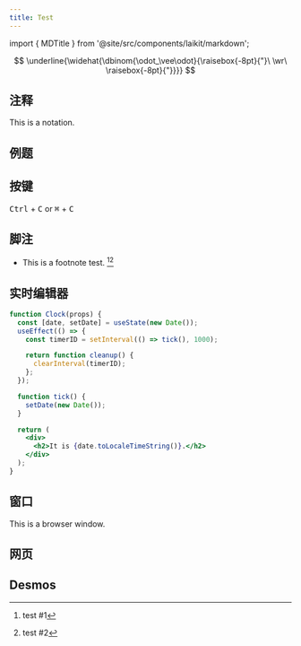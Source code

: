 ```yaml
---
title: Test
---
```


import { MDTitle } from '@site/src/components/laikit/markdown';

<MDTitle title="Test" description="Tests for new website features" />

$$
\underline{\widehat{\dbinom{\odot_\vee\odot}{\raisebox{-8pt}{"}\ \wr\ \raisebox{-8pt}{"}}}}
$$

## 注释

<Notation type="circle">This is a notation.</Notation>

## 例题

<Problem id="P3372" />

## 按键

<kbd>Ctrl</kbd> + <kbd>C</kbd> or <kbd>⌘</kbd> + <kbd>C</kbd>

## 脚注

- This is a footnote test. [^1][^2]

[^1]: test #1
[^2]: test #2

## 实时编辑器

```jsx live
function Clock(props) {
  const [date, setDate] = useState(new Date());
  useEffect(() => {
    const timerID = setInterval(() => tick(), 1000);

    return function cleanup() {
      clearInterval(timerID);
    };
  });

  function tick() {
    setDate(new Date());
  }

  return (
    <div>
      <h2>It is {date.toLocaleTimeString()}.</h2>
    </div>
  );
}
```

## 窗口

<BrowserWindow>
  This is a browser window.
</BrowserWindow>

## 网页

<IframeWindow url="https://www.baidu.com" />

## Desmos

<Desmos id="mjjhvujgos" />
